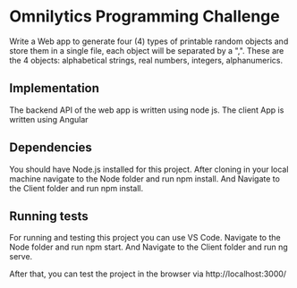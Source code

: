 # Omnilytics Programming Challenge

Write a Web app to generate four (4) types of printable random objects and store them in a single file, each object will be separated by a ",".
These are the 4 objects: alphabetical strings, real numbers, integers, alphanumerics.

## Implementation

The backend API of the web app is written using node js.
The client App is written using Angular

## Dependencies

You should have Node.js installed for this project.
After cloning in your local machine navigate to the Node folder and run npm install.
And Navigate to the Client folder and run npm install.

## Running tests

For running and testing this project you can use VS Code.
Navigate to the Node folder and run npm start.
And Navigate to the Client folder and run ng serve.

After that, you can test the project in the browser via http://localhost:3000/